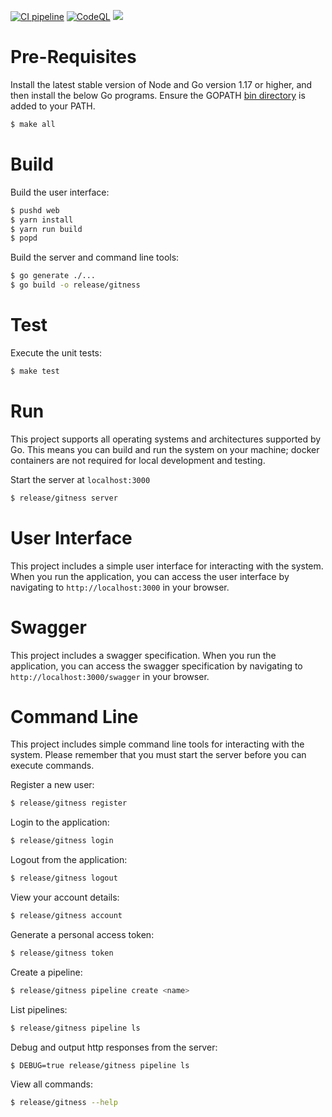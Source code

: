 [![CI pipeline](https://github.com/harness/gitness/actions/workflows/ci.yml/badge.svg)](https://github.com/harness/gitness/actions/workflows/ci.yml)
[![CodeQL](https://github.com/harness/gitness/actions/workflows/codeql-analysis.yml/badge.svg)](https://github.com/harness/gitness/actions/workflows/codeql-analysis.yml)
[![](https://img.shields.io/badge/go-%3E%3D%201.17-green)](#)
# Pre-Requisites

Install the latest stable version of Node and Go version 1.17 or higher, and then install the below Go programs. Ensure the GOPATH [bin directory](https://go.dev/doc/gopath_code#GOPATH) is added to your PATH.

```bash
$ make all
```

# Build

Build the user interface:

```bash
$ pushd web
$ yarn install
$ yarn run build
$ popd
```

Build the server and command line tools:

```bash
$ go generate ./...
$ go build -o release/gitness
```

# Test

Execute the unit tests:

```bash
$ make test
```

# Run

This project supports all operating systems and architectures supported by Go.  This means you can build and run the system on your machine; docker containers are not required for local development and testing.

Start the server at `localhost:3000`

```bash
$ release/gitness server
```

# User Interface

This project includes a simple user interface for interacting with the system. When you run the application, you can access the user interface by navigating to `http://localhost:3000` in your browser.

# Swagger

This project includes a swagger specification. When you run the application, you can access the swagger specification by navigating to `http://localhost:3000/swagger` in your browser.

# Command Line

This project includes simple command line tools for interacting with the system. Please remember that you must start the server before you can execute commands.

Register a new user:

```bash
$ release/gitness register
```

Login to the application:

```bash
$ release/gitness login
```

Logout from the application:

```bash
$ release/gitness logout
```

View your account details:

```bash
$ release/gitness account
```

Generate a personal access token:

```bash
$ release/gitness token
```

Create a pipeline:

```bash
$ release/gitness pipeline create <name>
```

List pipelines:

```bash
$ release/gitness pipeline ls
```

Debug and output http responses from the server:

```bash
$ DEBUG=true release/gitness pipeline ls
```

View all commands:

```bash
$ release/gitness --help
```
